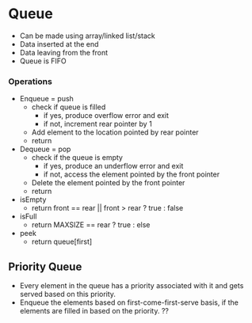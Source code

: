 # Queue

- Can be made using array/linked list/stack
- Data inserted at the end
- Data leaving from the front
- Queue is FIFO

### Operations

- Enqueue = push
    - check if queue is filled
        - if yes, produce overflow error and exit
        - if not, increment rear pointer by 1
    - Add element to the location pointed by rear pointer
    - return
- Dequeue = pop
    - check if the queue is empty
        - if yes, produce an underflow error and exit
        - if not, access the element pointed by the front pointer
    - Delete the element pointed by the front pointer
    - return
- isEmpty
    - return front == rear || front > rear ? true : false
- isFull
    - return MAXSIZE == rear ? true : else
- peek
    - return queue[first]

## Priority Queue

- Every element in the queue has a priority associated with it and gets served based on this priority.
- Enqueue the elements based on first-come-first-serve basis, if the elements are filled in based on the priority. ??
